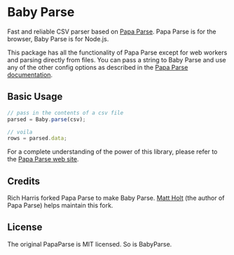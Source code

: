 Baby Parse
=========

Fast and reliable CSV parser based on [Papa Parse](http://papaparse.com). Papa Parse is for the browser, Baby Parse is for Node.js.

This package has all the functionality of Papa Parse except for web workers and parsing directly from files. You can pass a string to Baby Parse and use any of the other config options as described in the [Papa Parse documentation](http://papaparse.com/docs).

Basic Usage
-----

```js
// pass in the contents of a csv file
parsed = Baby.parse(csv);

// voila
rows = parsed.data;
```

For a complete understanding of the power of this library, please refer to the [Papa Parse web site](http://papaparse.com).


Credits
-------

Rich Harris forked Papa Parse to make Baby Parse. [Matt Holt](https://twitter.com/mholt6) (the author of Papa Parse) helps maintain this fork.


License
-------

The original PapaParse is MIT licensed. So is BabyParse.
